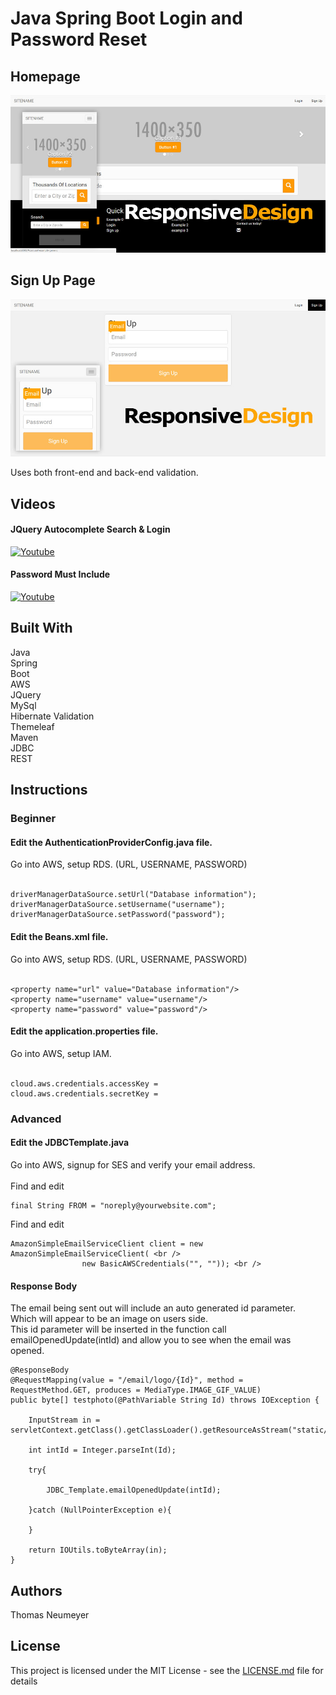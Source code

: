# Java Spring Boot Login and Password Reset

## Homepage

![alt text](https://github.com/t-neu/Java_Spring_Boot_Ajax/blob/master/homepage.jpg?raw=true)

## Sign Up Page

![alt text](https://github.com/t-neu/Java_Spring_Boot_Ajax/blob/master/signup.jpg?raw=true)

Uses both front-end and back-end validation.

## Videos

#### JQuery Autocomplete Search & Login

[![Youtube](https://i.ytimg.com/vi/Kklw_QDzCq4/1.jpg?time=1496251253919)](https://youtu.be/Kklw_QDzCq4)

#### Password Must Include

[![Youtube](https://i.ytimg.com/vi/SPjyb1dSKLk/2.jpg?time=1496251253919)](https://youtu.be/SPjyb1dSKLk)

## Built With

Java<br />
Spring<br />
Boot<br />
AWS<br />
JQuery<br />
MySql<br />
Hibernate Validation<br />
Themeleaf<br />
Maven<br />
JDBC<br />
REST<br />

## Instructions

### Beginner <br />

#### Edit the AuthenticationProviderConfig.java file. <br />
Go into AWS, setup RDS. (URL, USERNAME, PASSWORD)<br />
<br />
```
driverManagerDataSource.setUrl("Database information");
driverManagerDataSource.setUsername("username");
driverManagerDataSource.setPassword("password");
```

#### Edit the Beans.xml file. <br />
Go into AWS, setup RDS. (URL, USERNAME, PASSWORD) <br />
<br />
```
<property name="url" value="Database information"/>
<property name="username" value="username"/>
<property name="password" value="password"/>
```

#### Edit the application.properties file. <br />
Go into AWS, setup IAM. <br />
<br />
```
cloud.aws.credentials.accessKey =
cloud.aws.credentials.secretKey =
```

### Advanced <br />

#### Edit the JDBCTemplate.java <br />
Go into AWS, signup for SES and verify your email address. <br />
<br />
Find and edit
```
final String FROM = "noreply@yourwebsite.com";
```
Find and edit
```
AmazonSimpleEmailServiceClient client = new AmazonSimpleEmailServiceClient( <br />
				new BasicAWSCredentials("", "")); <br />
```
				
#### Response Body <br />
The email being sent out will include an auto generated id parameter. <br /> Which will appear to be an image on users side. <br />
This id parameter will be inserted in the function call emailOpenedUpdate(intId) and allow you to see when the email was opened. <br />
```
@ResponseBody
@RequestMapping(value = "/email/logo/{Id}", method = RequestMethod.GET, produces = MediaType.IMAGE_GIF_VALUE)
public byte[] testphoto(@PathVariable String Id) throws IOException {  

	InputStream in = servletContext.getClass().getClassLoader().getResourceAsStream("static/images/logo.gif");

	int intId = Integer.parseInt(Id);

	try{

		JDBC_Template.emailOpenedUpdate(intId);

	}catch (NullPointerException e){

	}

	return IOUtils.toByteArray(in);
}
```

## Authors

Thomas Neumeyer

## License

This project is licensed under the MIT License - see the [LICENSE.md](LICENSE.md) file for details
